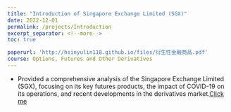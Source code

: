```yaml
---
title: "Introduction of Singapore Exchange Limited (SGX)"
date: 2022-12-01
permalink: /projects/Introduction
excerpt_separator: <!--more-->
toc: true

paperurl: 'http://hsinyulin118.github.io/files/衍生性金融商品.pdf'
course: Options, Futures and Other Derivatives
---
```




<!-- ---
title: "A Bridge-based Compression Algorithm for Topological Quantum Circuits [DAC 2021] [TCAD 2022]"
collection: Quantum-related
type: "Quantum-related"
permalink: /projects/bridge
venue: "Electronic Design Automation Lab (Prof. Yao-Wen Chang)"
date: 2019-11-01
location: "National Taiwan University, Taiwan"
--- -->
* Provided a comprehensive analysis of the Singapore Exchange Limited (SGX), focusing on its key futures products, the impact of COVID-19 on its operations, and recent developments in the derivatives market.[Click me](http://hsinyulin118.github.io/files/衍生性金融商品.pdf)

<!--more--

<!-- [More information here]() -->



